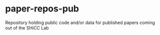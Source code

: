 # paper-repos-pub
Repository holding public code and/or data for published papers coming out of the SHiCC Lab
